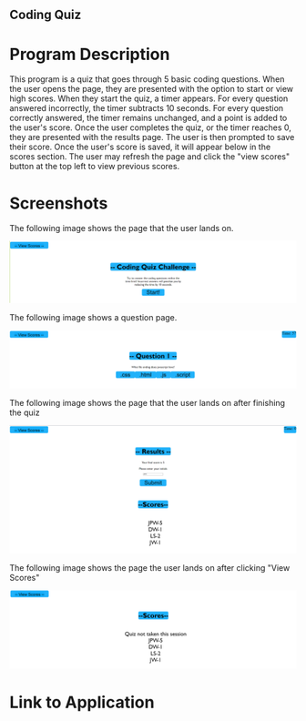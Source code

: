 ## Coding Quiz

# Program Description

This program is a quiz that goes through 5 basic coding questions. When the user opens the page, they are presented with the option to start or view high scores. When they start the quiz, a timer appears. For every question answered incorrectly, the timer subtracts 10 seconds. For every question correctly answered, the timer remains unchanged, and a point is added to the user's score. Once the user completes the quiz, or the timer reaches 0, they are presented with the results page. The user is then prompted to save their score. Once the user's score is saved, it will appear below in the scores section. The user may refresh the page and click the "view scores" button at the top left to view previous scores.

# Screenshots

The following image shows the page that the user lands on.

![The Landing Page that the user lands on](./Images/Assignment4_scs.png)

The following image shows a question page.

![Question page that the user lands on after starting quiz](./Images/Assignment4_scs2.png)

The following image shows the page that the user lands on after finishing the quiz

![Page shown after finishing quiz](./Images/Assignment4_scs3.png)

The following image shows the page the user lands on after clicking "View Scores"

![Page shown after user clicks "View Scores"](./Images/Assignment4_scs4.png)

# Link to Application

